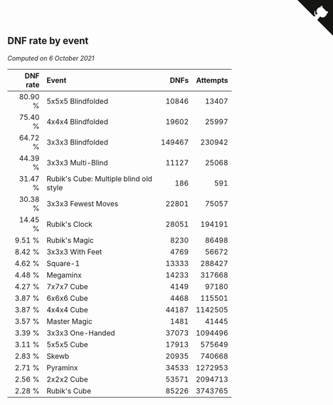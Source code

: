 ## DNF rate by event

*Computed on  6 October 2021*

| DNF rate | Event | DNFs | Attempts |
| ---: | :--- | ---: | ---: |
| 80.90 % | 5x5x5 Blindfolded | 10846 | 13407 |
| 75.40 % | 4x4x4 Blindfolded | 19602 | 25997 |
| 64.72 % | 3x3x3 Blindfolded | 149467 | 230942 |
| 44.39 % | 3x3x3 Multi-Blind | 11127 | 25068 |
| 31.47 % | Rubik's Cube: Multiple blind old style | 186 | 591 |
| 30.38 % | 3x3x3 Fewest Moves | 22801 | 75057 |
| 14.45 % | Rubik's Clock | 28051 | 194191 |
| 9.51 % | Rubik's Magic | 8230 | 86498 |
| 8.42 % | 3x3x3 With Feet | 4769 | 56672 |
| 4.62 % | Square-1 | 13333 | 288427 |
| 4.48 % | Megaminx | 14233 | 317668 |
| 4.27 % | 7x7x7 Cube | 4149 | 97180 |
| 3.87 % | 6x6x6 Cube | 4468 | 115501 |
| 3.87 % | 4x4x4 Cube | 44187 | 1142505 |
| 3.57 % | Master Magic | 1481 | 41445 |
| 3.39 % | 3x3x3 One-Handed | 37073 | 1094496 |
| 3.11 % | 5x5x5 Cube | 17913 | 575649 |
| 2.83 % | Skewb | 20935 | 740668 |
| 2.71 % | Pyraminx | 34533 | 1272953 |
| 2.56 % | 2x2x2 Cube | 53571 | 2094713 |
| 2.28 % | Rubik's Cube | 85226 | 3743765 |


<a href="https://github.com/jonatanklosko/wca_statistics" class="github-corner" aria-label="View source on Github"><svg width="80" height="80" viewBox="0 0 250 250" style="fill:#151513; color:#fff; position: absolute; top: 0; border: 0; right: 0;" aria-hidden="true"><path d="M0,0 L115,115 L130,115 L142,142 L250,250 L250,0 Z"></path><path d="M128.3,109.0 C113.8,99.7 119.0,89.6 119.0,89.6 C122.0,82.7 120.5,78.6 120.5,78.6 C119.2,72.0 123.4,76.3 123.4,76.3 C127.3,80.9 125.5,87.3 125.5,87.3 C122.9,97.6 130.6,101.9 134.4,103.2" fill="currentColor" style="transform-origin: 130px 106px;" class="octo-arm"></path><path d="M115.0,115.0 C114.9,115.1 118.7,116.5 119.8,115.4 L133.7,101.6 C136.9,99.2 139.9,98.4 142.2,98.6 C133.8,88.0 127.5,74.4 143.8,58.0 C148.5,53.4 154.0,51.2 159.7,51.0 C160.3,49.4 163.2,43.6 171.4,40.1 C171.4,40.1 176.1,42.5 178.8,56.2 C183.1,58.6 187.2,61.8 190.9,65.4 C194.5,69.0 197.7,73.2 200.1,77.6 C213.8,80.2 216.3,84.9 216.3,84.9 C212.7,93.1 206.9,96.0 205.4,96.6 C205.1,102.4 203.0,107.8 198.3,112.5 C181.9,128.9 168.3,122.5 157.7,114.1 C157.9,116.9 156.7,120.9 152.7,124.9 L141.0,136.5 C139.8,137.7 141.6,141.9 141.8,141.8 Z" fill="currentColor" class="octo-body"></path></svg></a><style>.github-corner:hover .octo-arm{animation:octocat-wave 560ms ease-in-out}@keyframes octocat-wave{0%,100%{transform:rotate(0)}20%,60%{transform:rotate(-25deg)}40%,80%{transform:rotate(10deg)}}@media (max-width:500px){.github-corner:hover .octo-arm{animation:none}.github-corner .octo-arm{animation:octocat-wave 560ms ease-in-out}}</style>
